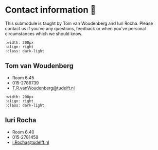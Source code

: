 # Contact information 💬

This submodule is taught by Tom van Woudenberg and Iuri Rocha. Please contact us if you've any questions, feedback or when you've personal circumstances which we should know.

```{figure} figures/Tom.jpg
:width: 200px
:align: right
:class: dark-light
```
## Tom van Woudenberg
- Room 6.45
- 015-2789739
- T.R.vanWoudenberg@tudelft.nl

```{figure} figures/Iuri.png
:width: 200px
:align: right
:class: dark-light
```
## Iuri Rocha
- Room 6.40
- 015-2781458
- I.Rocha@tudelft.nl